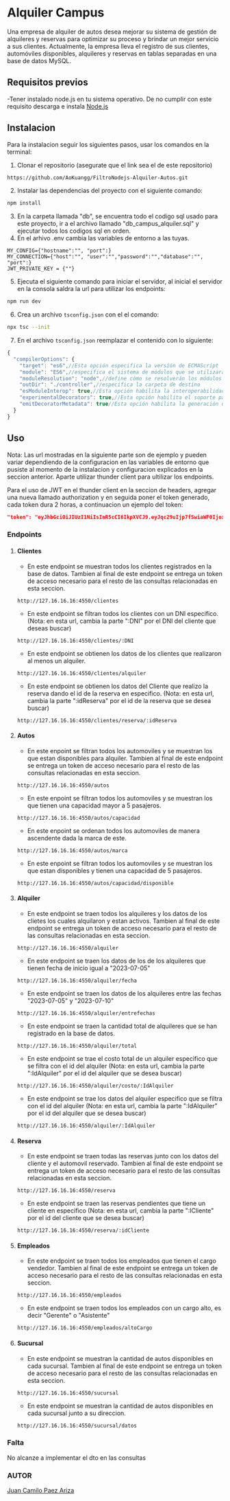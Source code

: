# Alquiler Campus
Una empresa de alquiler de autos desea mejorar su sistema de gestión de alquileres y reservas para optimizar su proceso y brindar un mejor servicio a sus clientes. Actualmente, la empresa lleva el registro de sus clientes, automóviles disponibles, alquileres y reservas en tablas separadas en una base de datos MySQL.

## Requisitos previos

-Tener instalado node.js en tu sistema operativo. De no cumplir con este requisito descarga e instala [Node.js](https://nodejs.org/es/download)

## Instalacion

Para la instalacion seguir los siguientes pasos, usar los comandos en la terminal:

1. Clonar el repositorio (asegurate que el link sea el de este repositorio)
```bash
https://github.com/AoKuangg/FiltroNodejs-Alquiler-Autos.git
```
2. Instalar las dependencias del proyecto con el siguiente comando:
```bash
npm install
```
3. En la carpeta llamada "db", se encuentra todo el codigo sql usado para este proyecto, ir a el archivo llamado "db_campus_alquiler.sql" y ejecutar todos los codigos sql en orden.
4. En el arhivo .env cambia las variables de entorno a las tuyas.
```
MY_CONFIG={"hostname":"", "port":}
MY_CONNECTION={"host":"", "user":"","password":"","database":"", "port":}
JWT_PRIVATE_KEY = {""}
```
5. Ejecuta el siguiente comando para iniciar el servidor, al inicial el servidor en la consola saldra la url para utilizar los endpoints:
```bash
npm run dev
```
6. Crea un archivo `tsconfig.json` con el el comando:
```bash
npx tsc --init
```
7. En el archivo `tsconfig.json` reemplazar el contenido con lo siguiente:
```ts
{
  "compilerOptions": {
    "target": "es6",//Esta opción especifica la versión de ECMAScript
    "module": "ES6",//especifica el sistema de módulos que se utilizará al compilador 
    "moduleResolution": "node",//define cómo se resolverán los módulos al importarlos
    "outDir": "./controller",//especifica la carpeta de destino
    "esModuleInterop": true,//Esta opción habilita la interoperabilidad de módulos
    "experimentalDecorators": true,//Esta opción habilita el soporte para decoradores 
    "emitDecoratorMetadata": true//Esta opción habilita la generación de metadatos
  }
}
```
## Uso
Nota:
Las url mostradas en la siguiente parte son de ejemplo y pueden variar dependiendo de la configuracion en las variables de entorno que pusiste al momento de la instalacion y configuracion explicados en la seccion anterior.
Aparte utilizar thunder client para ultilizar los endpoints.

Para el uso de JWT en el thunder client en la seccion de headers, agregar una nueva llamado authorization y en seguida poner el token generado, cada token dura 2 horas, a continuacion un ejemplo del token:
```json
"token": "eyJhbGciOiJIUzI1NiIsInR5cCI6IkpXVCJ9.eyJqc29uIjp7fSwiaWF0IjoxNjkwODQzMDk3LCJleHAiOjE2OTA4NTc0OTd9.VPnnwiKhNkjnFCPPVlMxraZcCJu5qGz80hgoBSCLiHM"
```

### Endpoints

1. #### Clientes
    - En este endpoint se muestran todos los clientes registrados en la base de datos. Tambien al final de este endpoint se entrega un token de acceso necesario para el resto de las consultas relacionadas en esta seccion.
    ```
    http://127.16.16.16:4550/clientes
    ```
    - En este endpoint se filtran todos los clientes con un DNI especifico. (Nota: en esta url, cambia la parte ":DNI" por el DNI del cliente que deseas buscar)
    ```
    http://127.16.16.16:4550/clientes/:DNI
    ```
    - En este endpoint se obtienen los datos de los clientes que realizaron al menos un alquiler.
    ```
    http://127.16.16.16:4550/clientes/alquiler
    ```
    - En este endpoint se obtienen los datos del Cliente que realizo la reserva dando el id de la reserva en especifico. (Nota: en esta url, cambia la parte ":idReserva" por el id de la reserva que se desea buscar)
    ```
    http://127.16.16.16:4550/clientes/reserva/:idReserva
    ```

2. #### Autos
    - En este enpoint se filtran todos los automoviles y se muestran los que estan disponibles para alquiler. Tambien al final de este endpoint se entrega un token de acceso necesario para el resto de las consultas relacionadas en esta seccion.
    ```
    http://127.16.16.16:4550/autos
    ```
    - En este enpoint se filtran todos los automoviles y se muestran los que tienen una capacidad mayor a 5 pasajeros.
    ```
    http://127.16.16.16:4550/autos/capacidad
    ```
    - En este enpoint se ordenan todos los automoviles de manera ascendente dada la marca de este.
    ```
    http://127.16.16.16:4550/autos/marca
    ```
    - En este enpoint se filtran todos los automoviles y se muestran los que estan disponibles y tienen una capacidad de 5 pasajeros.
    ```
    http://127.16.16.16:4550/autos/capacidad/disponible
    ```
3. #### Alquiler
    - En este endpoint se traen todos los alquileres y los datos de los clietes los cuales alquilaron y estan activos. Tambien al final de este endpoint se entrega un token de acceso necesario para el resto de las consultas relacionadas en esta seccion.
    ```
    http://127.16.16.16:4550/alquiler
    ```
    - En este endpoint se traen los datos de los de los alquileres que tienen fecha de inicio igual a  "2023-07-05"
    ```
    http://127.16.16.16:4550/alquiler/fecha
    ```
    - En este endpoint se traen los datos de los alquileres entre las fechas "2023-07-05" y "2023-07-10"
    ```
    http://127.16.16.16:4550/alquiler/entrefechas
    ```
    - En este endpoint se traen la cantidad total de alquileres que se han registrado en la base de datos.
    ```
    http://127.16.16.16:4550/alquiler/total
    ```
    - En este endpoint se trae el costo total de un alquiler especifico que se filtra con el id del alquiler (Nota: en esta url, cambia la parte ":IdAlquiler" por el id del alquiler que se desea buscar)
    ```
    http://127.16.16.16:4550/alquiler/costo/:IdAlquiler
    ```
    - En este endpoint se trae los datos del alquiler especifico que se filtra con el id del alquiler (Nota: en esta url, cambia la parte ":IdAlquiler" por el id del alquiler que se desea buscar)
    ```
    http://127.16.16.16:4550/alquiler/:IdAlquiler
    ```
4. #### Reserva
    - En este endpoint se traen todas las reservas junto con los datos del cliente y el automovil reservado. Tambien al final de este endpoint se entrega un token de acceso necesario para el resto de las consultas relacionadas en esta seccion.
    ```
    http://127.16.16.16:4550/reserva
    ```
    - En este endpoint se traen las reservas pendientes que tiene un cliente en especifico (Nota: en esta url, cambia la parte ":ICliente" por el id del cliente que se desea buscar)
    ```
    http://127.16.16.16:4550/reserva/:idCliente
    ```
5. #### Empleados
    - En este endpoint se traen todos los empleados que tienen el cargo vendedor. Tambien al final de este endpoint se entrega un token de acceso necesario para el resto de las consultas relacionadas en esta seccion.
    ```
    http://127.16.16.16:4550/empleados
    ```
    - En este endpoint se traen todos los empleados con un cargo alto, es decir "Gerente" o "Asistente"
    ```
    http://127.16.16.16:4550/empleados/altoCargo
    ```
6. #### Sucursal
    - En este endpoint se muestran la cantidad de autos disponibles en cada sucursal. Tambien al final de este endpoint se entrega un token de acceso necesario para el resto de las consultas relacionadas en esta seccion.
    ```
    http://127.16.16.16:4550/sucursal
    ```
    - En este endpoint se muestran la cantidad de autos disponibles en cada sucursal junto a su direccion.
    ```
    http://127.16.16.16:4550/sucursal/datos
    ```

### Falta
No alcanze a implementar el dto en las consultas


### AUTOR

[Juan Camilo Paez Ariza](https://github.com/AoKuangg)
